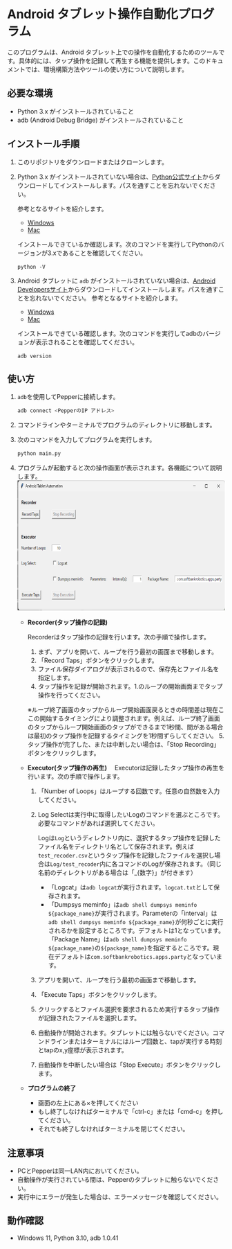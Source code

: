 # Android タブレット操作自動化プログラム

このプログラムは、Android タブレット上での操作を自動化するためのツールです。具体的には、タップ操作を記録して再生する機能を提供します。このドキュメントでは、環境構築方法やツールの使い方について説明します。

## 必要な環境

- Python 3.x がインストールされていること
-  adb (Android Debug Bridge) がインストールされていること



## インストール手順

1. このリポジトリをダウンロードまたはクローンします。
2. Python 3.x がインストールされていない場合は、[Python公式サイト](https://www.python.org/downloads/)からダウンロードしてインストールします。パスを通すことを忘れないでください。

    参考となるサイトを紹介します。
    - [Windows](https://qiita.com/umashikate/items/a612378f8eeb50d8dcfe)
   - [Mac](https://pepenoheya.blog/python-environment-construction-mac-recommended/)
  
  
    インストールできているか確認します。次のコマンドを実行してPythonのバージョンが3.xであることを確認してください。
     ```
     python -V
     ```
3. Android タブレットに `adb` がインストールされていない場合は、[Android Developersサイト](https://developer.android.com/studio/command-line/adb)からダウンロードしてインストールします。パスを通すことを忘れないでください。
    参考となるサイトを紹介します。
    - [Windows](https://sp7pc.com/google/android/34263#GeneratedCaptionsTabForHeroSec)
    - [Mac](https://sp7pc.com/google/android/17843)

    インストールできている確認します。次のコマンドを実行してadbのバージョンが表示されることを確認してください。
    ```
    adb version
    ```


## 使い方
1. `adb`を使用してPepperに接続します。
　  
    ```bash
    adb connect <PepperのIP アドレス>
    ```
2. コマンドラインやターミナルでプログラムのディレクトリに移動します。
3. 次のコマンドを入力してプログラムを実行します。

    ```bash
    python main.py
    ```

4. プログラムが起動すると次の操作画面が表示されます。各機能について説明します。
    <img src="image/screen.png" alt="操作画面" width="700" height="300">

   - **Recorder(タップ操作の記録)**

     Recorderはタップ操作の記録を行います。次の手順で操作します。
     1. まず、アプリを開いて、ループを行う最初の画面まで移動します。
     2. 「Record Taps」ボタンをクリックします。
     3. ファイル保存ダイアログが表示されるので、保存先とファイル名を指定します。
     4. タップ操作を記録が開始されます。1.のループの開始画面までタップ操作を行ってください。
     
     ※ループ終了画面のタップからループ開始画面戻るときの時間差は現在ここの開始するタイミングにより調整されます。例えば、ループ終了画面のタップからループ開始画面のタップができるまで1秒間、間がある場合は最初のタップ操作を記録するタイミングを1秒間ずらしてください。
     5. タップ操作が完了した、または中断したい場合は、「Stop Recording」ボタンをクリックします。

   - **Executor(タップ操作の再生)**
   　Executorは記録したタップ操作の再生を行います。次の手順で操作します。
     1. 「Number of Loops」はループする回数です。任意の自然数を入力してください。
     2. Log Selectは実行中に取得したいLogのコマンドを選ぶところです。必要なコマンドがあれば選択してください。
     
        Logは`Log`というディレクトリ内に、選択するタップ操作を記録したファイル名をディレクトリ名として保存されます。例えば`test_recoder.csv`というタップ操作を記録したファイルを選択し場合は`Log/test_recoder`内に各コマンドのLogが保存されます。（同じ名前のディレクトリがある場合は「_{数字}」が付きます）
        - 「Logcat」は`adb logcat`が実行されます。`logcat.txt`として保存されます。
        - 「Dumpsys meminfo」は`adb shell dumpsys meminfo ${package_name}`が実行されます。Parameterの「interval」は`adb shell dumpsys meminfo ${package_name}`が何秒ごとに実行されるかを設定するところです。デフォルトは1となっています。「Package Name」は`adb shell dumpsys meminfo ${package_name}`の`${package_name}`を指定するところです。現在デフォルトは`com.softbankrobotics.apps.party`となっています。
     3. アプリを開いて、ループを行う最初の画面まで移動します。
     4. 「Execute Taps」ボタンをクリックします。
     5. クリックするとファイル選択を要求されるため実行するタップ操作が記録されたファイルを選択します。
     6. 自動操作が開始されます。タブレットには触らないでください。コマンドラインまたはターミナルにはループ回数と、tapが実行する時刻とtapのx,y座標が表示されます。
     7. 自動操作を中断したい場合は「Stop Execute」ボタンをクリックします。
   
   - **プログラムの終了**
     - 画面の左上にある×を押してください
     - もし終了しなければターミナルで「ctrl-c」または「cmd-c」を押してください。
     - それでも終了しなければターミナルを閉じてください。
　

## 注意事項
- PCとPepperは同一LAN内においてください。
- 自動操作が実行されている間は、Pepperのタブレットに触らないでください。
- 実行中にエラーが発生した場合は、エラーメッセージを確認してください。

## 動作確認
- Windows 11,  Python 3.10,  adb 1.0.41
